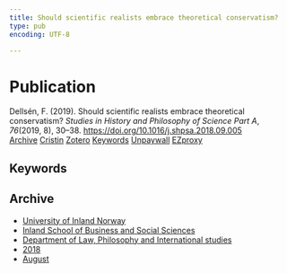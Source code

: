 ```yaml
---
title: Should scientific realists embrace theoretical conservatism?
type: pub
encoding: UTF-8

---
```

<h1>Publication</h1>
<article id="csl-bib-container-9Y9FIDUK" class="csl-bib-container">
  <div class="csl-bib-body"> <div class="csl-entry">Dellsén, F. (2019). Should scientific realists embrace theoretical conservatism? <i>Studies in History and Philosophy of Science Part A</i>, <i>76</i>(2019, 8), 30–38. <a href="https://doi.org/10.1016/j.shpsa.2018.09.005">https://doi.org/10.1016/j.shpsa.2018.09.005</a></div> </div>
  <div class="csl-bib-buttons">
    <a href="#taxonomy-article-9Y9FIDUK" alt="archive" class="csl-bib-button">Archive</a>
    <a href="https://app.cristin.no/results/show.jsf?id=1602110" alt="Cristin" class="csl-bib-button">Cristin</a>
    <a href="http://zotero.org/groups/5881554/items/9Y9FIDUK" alt="Zotero" class="csl-bib-button">Zotero</a>
    <a href="#keywords-article-9Y9FIDUK" alt="keywords" class="csl-bib-button">Keywords</a>
    <a href="https://philpapers.org/archive/DELSSR-3.pdf" alt="Unpaywall" class="csl-bib-button">Unpaywall</a>
    <a href="https://philpapers.org/archive/DELSSR-3.pdf" alt="EZproxy" class="csl-bib-button">EZproxy</a>
  </div>
  <div id="csl-bib-meta-container-9Y9FIDUK"></div>
</article>
<div id="csl-bib-meta-9Y9FIDUK" class="csl-bib-meta">
  <article id="keywords-article-9Y9FIDUK" class="keywords-article">
    <h1>Keywords</h1>
    
  </article>
  <article id="taxonomy-article-9Y9FIDUK" class="taxonomy-article">
    <h1>Archive</h1>
    <ul>
      <li><a href="{{< params subfolder >}}en/archive/?key=3DCRN523">University of Inland Norway</a></li>
      <li><a href="{{< params subfolder >}}en/archive/?key=DU8Q9LN9">Inland School of Business and Social Sciences</a></li>
      <li><a href="{{< params subfolder >}}en/archive/?key=ITYAG68H">Department of Law, Philosophy and International studies</a></li>
      <li><a href="{{< params subfolder >}}en/archive/?key=U76UGHNS">2018</a></li>
      <li><a href="{{< params subfolder >}}en/archive/?key=H3RENF6U">August</a></li>
    </ul>
  </article>
</div>
